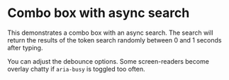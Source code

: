 # Combo box with async search

This demonstrates a combo box with an async search.  The search will return the results
of the token search randomly between 0 and 1 seconds after typing.

You can adjust the debounce options.  Some screen-readers become overlay chatty if `aria-busy`
is toggled too often.
